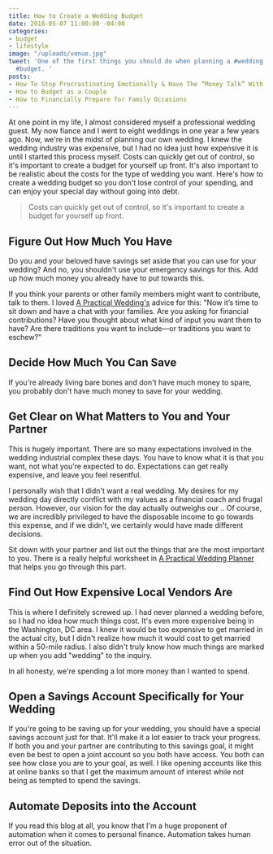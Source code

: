 ```yaml
---
title: How to Create a Wedding Budget
date: 2018-05-07 11:00:00 -04:00
categories:
- budget
- lifestyle
image: "/uploads/venue.jpg"
tweet: 'One of the first things you should do when planning a #wedding is create your
  #budget. '
posts:
- How To Stop Procrastinating Emotionally & Have The “Money Talk” With Your S.O.
- How to Budget as a Couple
- How to Financially Prepare for Family Occasions
---
```


At one point in my life, I almost considered myself a professional wedding guest. My now fiance and I went to eight weddings in one year a few years ago. Now, we're in the midst of planning our own wedding. I knew the wedding industry was expensive, but I had no idea just how expensive it is until I started this process myself. Costs can quickly get out of control, so it's important to create a budget for yourself up front. It's also important to be realistic about the costs for the type of wedding you want. Here's how to create a wedding budget so you don't lose control of your spending, and can enjoy your special day without going into debt.

> Costs can quickly get out of control, so it's important to create a budget for yourself up front.

## Figure Out How Much You Have

Do you and your beloved have savings set aside that you can use for your wedding? And no, you shouldn't use your emergency savings for this. Add up how much money you already have to put towards this.

If you think your parents or other family members might want to contribute, talk to them. I loved [A Practical Wedding's](https://apracticalwedding.com/starting-your-wedding-planning/) advice for this: "Now it’s time to sit down and have a chat with your families. Are you asking for financial contributions? Have you thought about what kind of input you want them to have? Are there traditions you want to include—or traditions you want to eschew?"

## Decide How Much You Can Save

If you're already living bare bones and don't have much money to spare, you probably don't have much money to save for your wedding.

## Get Clear on What Matters to You and Your Partner

This is hugely important. There are so many expectations involved in the wedding industrial complex these days. You have to know what it is that you want, not what you're expected to do. Expectations can get really expensive, and leave you feel resentful. 

I personally wish that I didn't want a real wedding. My desires for my wedding day directly conflict with my values as a financial coach and frugal person. However, our vision for the day actually outweighs our .. Of course, we are incredibly privileged to have the disposable income to go towards this expense, and if we didn't, we certainly would have made different decisions.

Sit down with your partner and list out the things that are the most important to you. There is a really helpful worksheet in [A Practical Wedding Planner](https://www.amazon.com/Practical-Wedding-Planner-Step-Step/dp/0738218421) that helps you go through this part. 

## Find Out How Expensive Local Vendors Are

This is where I definitely screwed up. I had never planned a wedding before, so I had no idea how  much things cost. It's even more expensive being in the Washington, DC area. I knew it would be too expensive to get married in the actual city, but I didn't realize how much it would cost to get married within a 50-mile radius. I also didn't truly know how much things are marked up when you add "wedding" to the inquiry.

In all honesty, we're spending a lot more money than I wanted to spend.

## Open a Savings Account Specifically for Your Wedding

If you're going to be saving up for your wedding, you should have a special savings account just for that. It'll make it a lot easier to track your progress. If both you and your partner are contributing to this savings goal, it might even be best to open a joint account so you both have access. You both can see how close you are to your goal, as well. I like opening accounts like this at online banks so that I get the maximum amount of interest while not being as tempted to spend the savings. 

## Automate Deposits into the Account

If you read this blog at all, you know that I'm a huge proponent of automation when it comes to personal finance. Automation takes human error out of the situation.

<script src="https://embeds.nerdwallet.com/embed.js" data-widget="savings-accounts" data-utm_campaign="bk_prod_savings-accounts"></script>